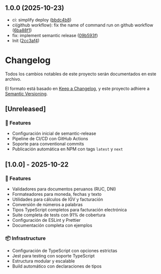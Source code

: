 ## 1.0.0 (2025-10-23)

* ci: simplify deploy ([bbdc4b8](https://github.com/Droni-app/factura-electronica/commit/bbdc4b8))
* ci(github workflow): fix the name of command run on github workflow ([6ba88f1](https://github.com/Droni-app/factura-electronica/commit/6ba88f1))
* fix: implement semantic release ([09b593f](https://github.com/Droni-app/factura-electronica/commit/09b593f))
* Init ([2cc3af4](https://github.com/Droni-app/factura-electronica/commit/2cc3af4))

# Changelog

Todos los cambios notables de este proyecto serán documentados en este archivo.

El formato está basado en [Keep a Changelog](https://keepachangelog.com/es-ES/1.0.0/),
y este proyecto adhiere a [Semantic Versioning](https://semver.org/spec/v2.0.0.html).

## [Unreleased]

### 🚀 Features
- Configuración inicial de semantic-release
- Pipeline de CI/CD con GitHub Actions
- Soporte para conventional commits
- Publicación automática en NPM con tags `latest` y `next`

## [1.0.0] - 2025-10-22

### 🚀 Features
- Validadores para documentos peruanos (RUC, DNI)
- Formateadores para moneda, fechas y texto
- Utilidades para cálculos de IGV y facturación
- Conversión de números a palabras
- Tipos TypeScript completos para facturación electrónica
- Suite completa de tests con 91% de cobertura
- Configuración de ESLint y Prettier
- Documentación completa con ejemplos

### 📦 Infrastructure
- Configuración de TypeScript con opciones estrictas
- Jest para testing con soporte TypeScript
- Estructura modular y escalable
- Build automático con declaraciones de tipos
